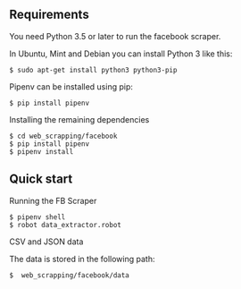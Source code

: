 Requirements
------------

You need Python 3.5 or later to run the facebook scraper.

In Ubuntu, Mint and Debian you can install Python 3 like this:

    $ sudo apt-get install python3 python3-pip

Pipenv can be installed using pip:

    $ pip install pipenv
 
Installing the remaining dependencies

    $ cd web_scrapping/facebook
    $ pip install pipenv
    $ pipenv install

Quick start
-----------

Running the FB Scraper

    $ pipenv shell
    $ robot data_extractor.robot

CSV and JSON data

The data is stored in the following path:

    $  web_scrapping/facebook/data
